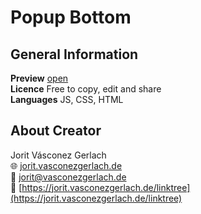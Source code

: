 # Popup Bottom

## General Information
**Preview** [open](http://jorit.vasconezgerlach.de/host/github/popup-bottom/)\
**Licence** Free to copy, edit and share\
**Languages** JS, CSS, HTML

## About Creator
Jorit Vásconez Gerlach\
🌐 [jorit.vasconezgerlach.de](https://jorit.vasconezgerlach.de)\
📧 [jorit@vasconezgerlach.de](mailto:jorit@vasconezgerlach.de)\
🔗 [https://jorit.vasconezgerlach.de/linktree](https://jorit.vasconezgerlach.de/linktree)
